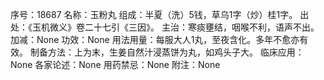 序号：18687
名称：玉粉丸
组成：半夏（洗）5钱，草乌1字（炒）桂1字。
出处：《玉机微义》卷二十七引《三因》。
主治：寒痰壅结，咽喉不利，语声不出。
加减：None
功效：None
用法用量：每服大人1丸，至夜含化。多年不愈亦有效。
制备方法：上为末，生姜自然汁浸蒸饼为丸，如鸡头子大。
临床应用：None
各家论述：None
用药禁忌：None
附注：None
